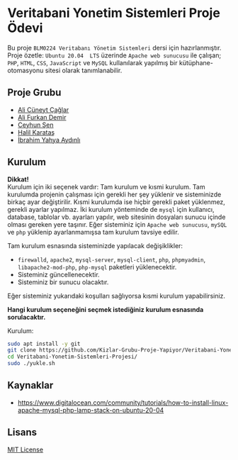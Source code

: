 # Veritabani Yonetim Sistemleri Proje Ödevi

Bu proje `BLM0224 Veritabanı Yönetim Sistemleri` dersi için hazırlanmıştır. Proje özetle: `Ubuntu 20.04  LTS` üzerinde `Apache web sunucusu` ile çalışan; `PHP`, `HTML`, `CSS`, `JavaScript` ve `MySQL` kullanılarak yapılmış bir kütüphane-otomasyonu sitesi olarak tanımlanabilir.

## Proje Grubu

* [Ali Cüneyt Çağlar](https://github.com/CuneytCaglar)
* [Ali Furkan Demir](https://github.com/AliFurkanDemir)
* [Ceyhun Şen](https://github.com/ceyhunsen)
* [Halil Karataş](https://github.com/hll-krts)
* [İbrahim Yahya Aydınlı](https://github.com/ibrahimyahyaaydinli)

## Kurulum

**Dikkat!**  
Kurulum için iki seçenek vardır: Tam kurulum ve kısmi kurulum. Tam kurulumda projenin çalışması için gerekli her şey yüklenir ve sisteminizde birkaç ayar değiştirilir. Kısmi kurulumda ise hiçbir gerekli paket yüklenmez, gerekli ayarlar yapılmaz. İki kurulum yönteminde de `mysql` için kullanıcı, database, tablolar vb. ayarları yapılır, web sitesinin dosyaları sunucu içinde olması gereken yere taşınır. Eğer sisteminiz için `Apache web sunucusu`, `mySQL` ve `php` yüklenip ayarlanmamışsa tam kurulum tavsiye edilir.  

Tam kurulum esnasında sisteminizde yapılacak değişiklikler:

* `firewalld`, `apache2`, `mysql-server`, `mysql-client`, `php`, `phpmyadmin`, `libapache2-mod-php`, `php-mysql` paketleri yüklenecektir.
* Sisteminiz güncellenecektir.
* Sisteminiz bir sunucu olacaktır.

Eğer sisteminiz yukarıdaki koşulları sağlıyorsa kısmi kurulum yapabilirsiniz.  

**Hangi kurulum seçeneğini seçmek istediğiniz kurulum esnasında sorulacaktır.**  

Kurulum:

```bash
sudo apt install -y git
git clone https://github.com/Kizlar-Grubu-Proje-Yapiyor/Veritabani-Yonetim-Sistemleri-Projesi.git
cd Veritabani-Yonetim-Sistemleri-Projesi/
sudo ./yukle.sh
```

## Kaynaklar

* https://www.digitalocean.com/community/tutorials/how-to-install-linux-apache-mysql-php-lamp-stack-on-ubuntu-20-04

## Lisans
[MIT License](LICENSE)
